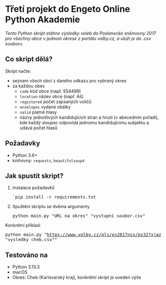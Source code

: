 # Třetí projekt do Engeto Online Python Akademie

*Tento Python skript stáhne výsledky voleb do Poslanecké sněmovny 2017 pro všechny obce v jednom okrese z portálu volby.cz, a uloží je do .csv souboru.*

## Co skript dělá?

Skript načte:
- seznam všech obcí z daného odkazu pro vybraný okres
- za každou obec
  - `code` kód obce (např. 554499)
  - `location` název obce (např. Aš)
  - `registered` počet zapsaných voličů
  - `envelopes` vydané obálky
  - `valid` platné hlasy
  - názvy jednotlivých kandidujících stran a hnutí (v abecedním pořadí), kde každý sloupec odpovídá jednomu kandidujícímu subjektu a udává počet hlasů

## Požadavky
- Python 3.6+
- knihovny: `requests`, `beautifulsoup4` 

## Jak spustit skript?

1) Instalace požadavků

	<pre>`pip install -r requirements.txt</pre>

2) Spuštění skriptu se dvěma argumenty

    <pre>python main.py "URL_na_okres" "vystupni_soubor.csv"</pre>

 Konkrétní příklad:
    <pre>python main.py "https://www.volby.cz/pls/ps2017nss/ps32?xjazyk=CZ&xkraj=5&xnumnuts=4101" "vysledky_cheb.csv""</pre>

## Testováno na
- Python 3.13.3
- macOS
- Okres: Cheb (Karlovarský kraj), konkrétní skript je uveden výše